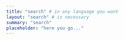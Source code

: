 ```yaml
---
title: "search" # in any language you want
layout: "search" # is necessary
summary: "search"
placeholder: "here you go..."
---
```


